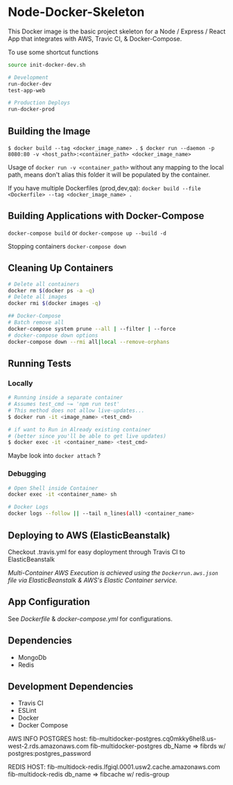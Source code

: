 # Node-Docker-Skeleton

This Docker image is the basic project skeleton for a Node / Express / React App that 
integrates with AWS, Travic CI, & Docker-Compose.

To use some shortcut functions

```bash
source init-docker-dev.sh

# Development
run-docker-dev
test-app-web

# Production Deploys
run-docker-prod
```

## Building the Image

`$ docker build --tag <docker_image_name> .`
`$ docker run --daemon -p 8080:80 -v <host_path>:<container_path> <docker_image_name>`

Usage of `docker run -v <container_path>` without any mapping to the local path, means don't alias this folder it will be populated by the container.

If you have multiple Dockerfiles (prod,dev,qa):
`docker build --file <Dockerfile> --tag <docker_image_name> .`

## Building Applications with Docker-Compose

`docker-compose build`
or
`docker-compose up --build -d`

Stopping containers
`docker-compose down`

## Cleaning Up Containers

```bash
# Delete all containers
docker rm $(docker ps -a -q)
# Delete all images
docker rmi $(docker images -q)

## Docker-Compose
# Batch remove all
docker-compose system prune --all | --filter | --force
# docker-compose down options
docker-compose down --rmi all|local --remove-orphans
```

## Running Tests

### Locally

```bash
# Running inside a separate container
# Assumes test_cmd ~= 'npm run test'
# This method does not allow live-updates...
$ docker run -it <image_name> <test_cmd>

# if want to Run in Already existing container 
# (better since you'll be able to get live updates)
$ docker exec -it <container_name> <test_cmd>
```

Maybe look into `docker attach` ?

### Debugging

```bash
# Open Shell inside Container
docker exec -it <container_name> sh

# Docker Logs
docker logs --follow || --tail n_lines(all) <container_name>
```

## Deploying to AWS (ElasticBeanstalk)

Checkout .travis.yml for easy doployment through Travis CI to ElasticBeanstalk

_Multi-Container AWS Execution is achieved using the `Dockerrun.aws.json` file via ElasticBeanstalk & AWS's Elastic Container service._

## App Configuration

See _Dockerfile_ & _docker-compose.yml_ for configurations.

## Dependencies

- MongoDb
- Redis

## Development Dependencies

- Travis CI
- ESLint
- Docker
- Docker Compose

AWS INFO
POSTGRES 
 host: fib-multidocker-postgres.cq0mkky6hel8.us-west-2.rds.amazonaws.com
 fib-multidocker-postgres
  db_Name => fibrds w/ postgres:postgres_password

REDIS
 HOST: fib-multidock-redis.lfgiql.0001.usw2.cache.amazonaws.com
 fib-multidock-redis
 db_name => fibcache w/ redis-group 
